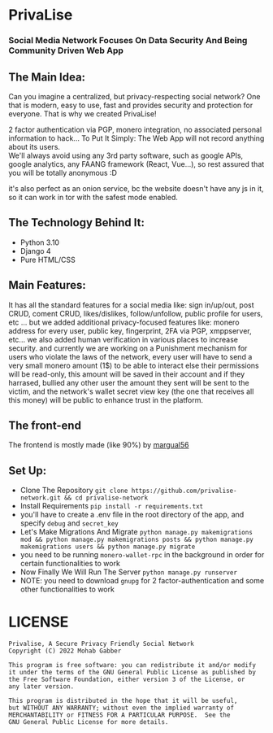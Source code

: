 # PrivaLise 
### Social Media Network Focuses On Data Security And Being Community Driven Web App

## The Main Idea:
Can you imagine a centralized, but privacy-respecting social network? One that is modern, easy to use, fast and provides security and protection for everyone. That is why we created PrivaLise!

2 factor authentication via PGP, monero integration, no associated personal information to hack... To Put It Simply: The Web App will not record anything about its users. <br/>
We'll always avoid using any 3rd party software, such as google APIs, google analytics, any FAANG framework (React, Vue...), so rest assured that you will be totally anonymous :D

it's also perfect as an onion service, bc the website doesn't have any js in it, so it can work in tor with the safest mode enabled.

## The Technology Behind It:
   * Python 3.10
   * Django 4
   * Pure HTML/CSS

## Main Features:
   It has all the standard features for a social media like: sign in/up/out, post CRUD, coment CRUD, likes/dislikes, follow/unfollow, public profile for users, etc ... but we added additional privacy-focused features like: monero address for every user, public key, fingerprint, 2FA via PGP, xmppserver, etc... we also added human verification in various places to increase security. and currently we are working on a Punishment mechanism for users who violate the laws of the network, every user will have to send a very small monero amount (1$) to be able to interact else their permissions will be read-only, this amount will be saved in their account and if they harrased, bullied any other user the amount they sent will be sent to the victim, and the network's wallet secret view key (the one that receives all this money) will be public to enhance trust in the platform.

## The front-end
The frontend is mostly made (like 90%) by [margual56](https://github.com/margual56)

## Set Up: 
  * Clone The Repository `git clone https://github.com/privalise-network.git && cd privalise-network`
  * Install Requirements `pip install -r requirements.txt`
  * you'll have to create a .env file in the root directory of the app, and specify `debug` and `secret_key`
  * Let's Make Migrations And Migrate  `python manage.py makemigrations mod && python manage.py makemigrations posts && python manage.py makemigrations users && python manage.py migrate`
  * you need to be running `monero-wallet-rpc` in the background in order for certain functionalities to work
  * Now Finally We Will Run The Server `python manage.py runserver`
  * NOTE: you need to download `gnupg` for 2 factor-authentication and some other functionalities to work

# LICENSE
	Privalise, A Secure Privacy Friendly Social Network
	Copyright (C) 2022 Mohab Gabber
	
	This program is free software: you can redistribute it and/or modify
	it under the terms of the GNU General Public License as published by
	the Free Software Foundation, either version 3 of the License, or
	any later version.
	
	This program is distributed in the hope that it will be useful,
	but WITHOUT ANY WARRANTY; without even the implied warranty of
	MERCHANTABILITY or FITNESS FOR A PARTICULAR PURPOSE.  See the
	GNU General Public License for more details.
